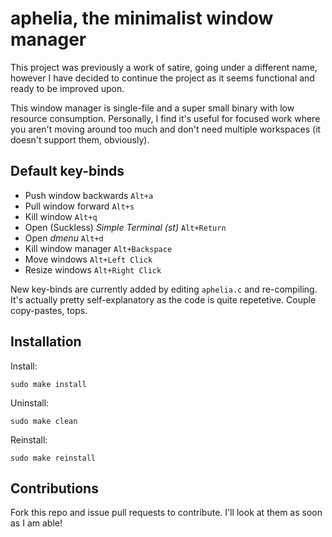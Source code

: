 # aphelia, the minimalist window manager

This project was previously a work of satire, going under a different name, however I have decided to continue the project as it seems functional and ready to be improved upon.

This window manager is single-file and a super small binary with low resource consumption. Personally, I find it's useful for focused work where you aren't moving around too much and don't need multiple workspaces (it doesn't support them, obviously).

## Default key-binds

 * Push window backwards `Alt+a`
 * Pull window forward `Alt+s`
 * Kill window `Alt+q`
 * Open (Suckless) *Simple Terminal (st)* `Alt+Return`
 * Open *dmenu* `Alt+d`
 * Kill window manager `Alt+Backspace`
 * Move windows `Alt+Left Click`
 * Resize windows `Alt+Right Click`

New key-binds are currently added by editing `aphelia.c` and re-compiling. It's actually pretty self-explanatory as the code is quite repetetive. Couple copy-pastes, tops.

## Installation

Install:
```
sudo make install
```

Uninstall:
```
sudo make clean
```

Reinstall:
```
sudo make reinstall
```

## Contributions

Fork this repo and issue pull requests to contribute. I'll look at them as soon as I am able!
